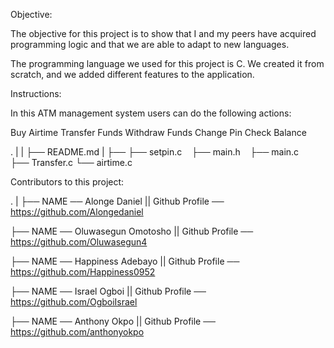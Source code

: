 Objective:

The objective for this project is to show that I and my peers have acquired programming logic and that we are able to adapt to new languages.

The programming language we used for this project is C. We created it from scratch, and we added different features to the application.

Instructions:

In this ATM management system users can do the following actions:

Buy Airtime
Transfer Funds
Withdraw Funds
Change Pin
Check Balance

.
|
|
├── README.md
|
├── ├── setpin.c
    ├── main.h
    ├── main.c
    ├── Transfer.c
    └── airtime.c

Contributors to this project:

. 
|
├── NAME ── Alonge Daniel       ||     Github Profile ── https://github.com/Alongedaniel

├── NAME ── Oluwasegun Omotosho  ||   Github Profile ── https://github.com/Oluwasegun4

├── NAME ── Happiness Adebayo    ||   Github Profile ── https://github.com/Happiness0952

├── NAME ── Israel Ogboi         ||   Github Profile ── https://github.com/OgboiIsrael

├── NAME ── Anthony Okpo       ||     Github Profile ── https://github.com/anthonyokpo
